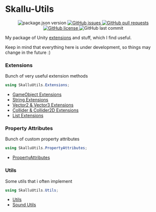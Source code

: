 # Skallu-Utils

<p align="center">
	<img alt="package.json version" src ="https://img.shields.io/github/package-json/v/Skallu0711/Skallu-Utils" />
	<a href="https://github.com/Skallu0711/Skallu-Utils/issues">
		<img alt="GitHub issues" src ="https://img.shields.io/github/issues/Skallu0711/Skallu-Utils" />
	</a>
	<a href="https://github.com/Skallu0711/Skallu-Utils/pulls">
		<img alt="GitHub pull requests" src ="https://img.shields.io/github/issues-pr/Skallu0711/Skallu-Utils" />
	</a>
	<a href="https://github.com/Skallu0711/Skallu-Utils/blob/master/LICENSE">
		<img alt="GitHub license" src ="https://img.shields.io/github/license/Skallu0711/Skallu-Utils" />
	</a>
	<img alt="GitHub last commit" src ="https://img.shields.io/github/last-commit/Skallu0711/Skallu-Utils" />
</p>

My package of Unity [extensions](http://en.wikipedia.org/wiki/Extension_method) and stuff, which I find useful.

Keep in mind that everything here is under development, so things may change in the future :)

### Extensions
Bunch of very useful extension methods
```csharp
using SkalluUtils.Extensions;
```
* [GameObject Extensions](Runtime/Extensions/GameObjectExtensions.cs) 
* [String Extensions](Runtime/Extensions/StringExtensions.cs)
* [Vector2 & Vector3 Extensions](Runtime/Extensions/VectorExtensions.cs)
* [Collider & Collider2D Extensions](Runtime/Extensions/ColliderExtensions.cs)
* [List Extensions](Runtime/Extensions/ListExtensions.cs)

### Property Attributes
Bunch of custom property attributes
```csharp
using SkalluUtils.PropertyAttributes;
```
* [PropertyAttributes](Runtime/PropertyAttributes)

### Utils
Some utils that i often implement
```csharp
using SkalluUtils.Utils;
```
* [Utils](Runtime/Utils)
* [Sound Utils](Runtime/Utils/SoundUtils.cs)
